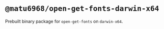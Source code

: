 # `@matu6968/open-get-fonts-darwin-x64`

Prebuilt binary package for `open-get-fonts` on `darwin-x64`.
